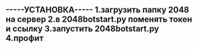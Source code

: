 -----УСТАНОВКА-----
1.загрузить папку 2048 на сервер
2.в 2048botstart.py поменять токен и ссылку
3.запустить 2048botstart.py
4.профит
--------------------
